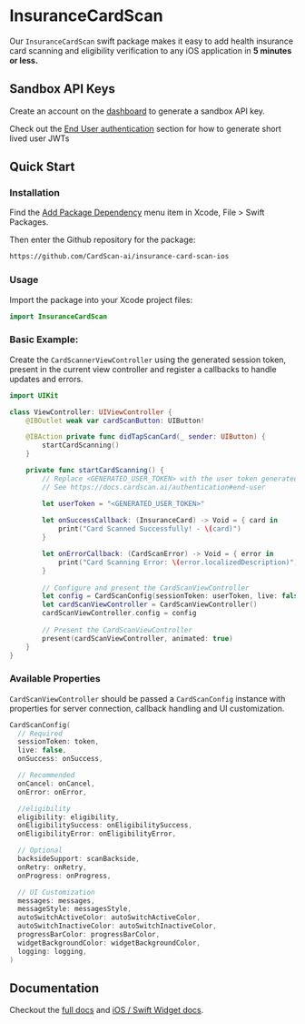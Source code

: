 # InsuranceCardScan

Our `InsuranceCardScan` swift package makes it easy to add health insurance card scanning and eligibility verification to any iOS application in **5 minutes or less.**

## Sandbox API Keys
Create an account on the [dashboard](https://dashboard.cardscan.ai/onboarding) to generate a sandbox API key.

Check out the [End User authentication](https://docs.cardscan.ai/authentication#end-user) section for how to generate short lived user JWTs


## Quick Start
### Installation

Find the [Add Package Dependency](https://developer.apple.com/documentation/swift\_packages/adding\_package\_dependencies\_to\_your\_app) menu item in Xcode,  File > Swift Packages.

Then enter the Github repository for the package:

```bash
https://github.com/CardScan-ai/insurance-card-scan-ios
```

### Usage

Import the package into your Xcode project files:

```swift
import InsuranceCardScan
```

### Basic Example:

Create the `CardScannerViewController` using the generated session token, present in the current view controller and register a callbacks to handle updates and errors.

```swift
import UIKit

class ViewController: UIViewController {
    @IBOutlet weak var cardScanButton: UIButton!

    @IBAction private func didTapScanCard(_ sender: UIButton) {
        startCardScanning()
    }

    private func startCardScanning() {
        // Replace <GENERATED_USER_TOKEN> with the user token generated from the server
        // See https://docs.cardscan.ai/authentication#end-user

        let userToken = "<GENERATED_USER_TOKEN>"
        
        let onSuccessCallback: (InsuranceCard) -> Void = { card in
            print("Card Scanned Successfully! - \(card)")
        }

        let onErrorCallback: (CardScanError) -> Void = { error in
            print("Card Scanning Error: \(error.localizedDescription)")
        }
        
        // Configure and present the CardScanViewController
        let config = CardScanConfig(sessionToken: userToken, live: false, onSuccess: onSuccessCallback, onError: onErrorCallback)
        let cardScanViewController = CardScanViewController()
        cardScanViewController.config = config
        
        // Present the CardScanViewController
        present(cardScanViewController, animated: true)
    }
}
```

### Available Properties <a href="#available-properties" id="available-properties"></a>

`CardScanViewController` should be passed a `CardScanConfig` instance with properties for server connection, callback handling and UI customization.

```swift
CardScanConfig(
  // Required
  sessionToken: token,
  live: false,
  onSuccess: onSuccess,

  // Recommended
  onCancel: onCancel,
  onError: onError,

  //eligibility
  eligibility: eligibility,
  onEligibilitySuccess: onEligibilitySuccess,
  onEligibilityError: onEligibilityError,

  // Optional
  backsideSupport: scanBackside,
  onRetry: onRetry,
  onProgress: onProgress,

  // UI Customization
  messages: messages,
  messageStyle: messagesStyle,
  autoSwitchActiveColor: autoSwitchActiveColor,
  autoSwitchInactiveColor: autoSwitchInactiveColor,
  progressBarColor: progressBarColor,
  widgetBackgroundColor: widgetBackgroundColor,
  logging: logging,
)

```

## Documentation
Checkout the [full docs](https://docs.cardscan.ai/) and [iOS / Swift Widget docs](https://docs.cardscan.ai/ui-components/ios).
